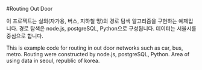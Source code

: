 #Routing Out Door

이 프로젝트는 실외(자가용, 버스, 지하철 망)의 경로 탐색 알고리즘을 구현하는 예제입니다.
경로 탐색은 node.js, postgreSQL, Python으로 구성됩니다.
데이터는 서울시를 중심으로 합니다.

This is example code for routing in out door networks such as car, bus, metro.
Routing were constructed by node.js, postgreSQL, Python.
Area of using data in seoul, republic of korea.